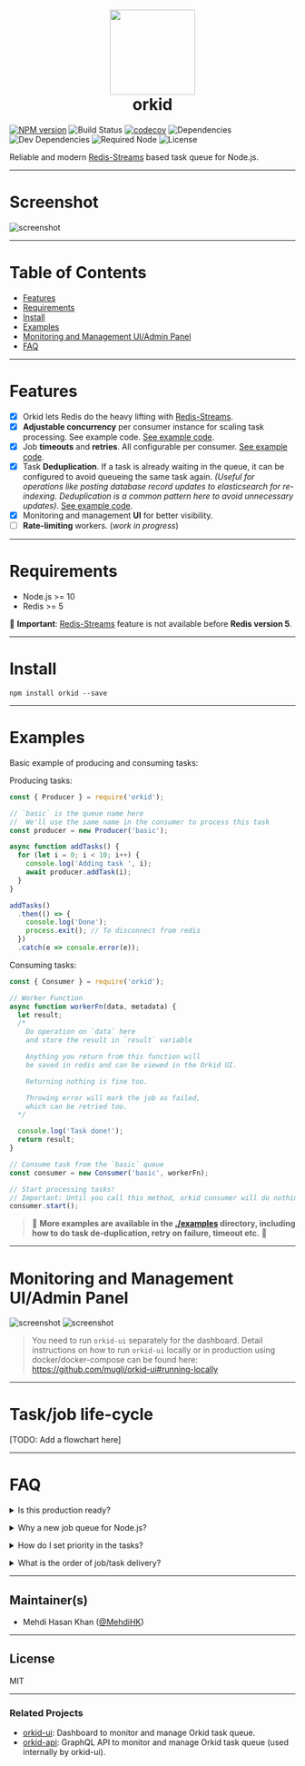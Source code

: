 <h1 align="center">
<img src="https://raw.github.com/mugli/orkid-node/master/orkid.svg?sanitize=true" width="150px" height="150px" /><br />
orkid</h1>

[![NPM version](https://img.shields.io/npm/v/orkid.svg)](https://www.npmjs.com/package/orkid)
![Build Status](https://img.shields.io/circleci/build/github/mugli/orkid-node/master?token=9e4999a9e95ab359bb1b458bbaed97985308a704)
[![codecov](https://codecov.io/gh/mugli/orkid-node/branch/master/graph/badge.svg)](https://codecov.io/gh/mugli/orkid-node)
![Dependencies](https://img.shields.io/david/mugli/orkid.svg?style=flat)
![Dev Dependencies](https://img.shields.io/david/dev/mugli/orkid.svg?style=flat)
![Required Node](https://img.shields.io/node/v/orkid.svg?style=flat)
![License](https://img.shields.io/npm/l/orkid.svg?style=flat)

Reliable and modern [Redis-Streams](https://redis.io/topics/streams-intro) based task queue for Node.js.

---

# Screenshot

![screenshot](https://raw.githubusercontent.com/mugli/orkid-node/master/screenshot.png)

---

# Table of Contents

- [Features](#features)
- [Requirements](#requirements)
- [Install](#install)
- [Examples](#examples)
- [Monitoring and Management UI/Admin Panel](#monitoring-and-management-ui-admin-panel)
- [FAQ](#faq)

---

# Features

- [x] Orkid lets Redis do the heavy lifting with [Redis-Streams](https://redis.io/topics/streams-intro).
- [x] **Adjustable concurrency** per consumer instance for scaling task processing. See example code. [See example code](https://github.com/mugli/orkid-node/tree/master/examples/basic).
- [x] Job **timeouts** and **retries**. All configurable per consumer. [See example code](https://github.com/mugli/orkid-node/tree/master/examples/failure-timeout-retry).
- [x] Task **Deduplication**. If a task is already waiting in the queue, it can be configured to avoid queueing the same task again. _(Useful for operations like posting database record updates to elasticsearch for re-indexing. Deduplication is a common pattern here to avoid unnecessary updates)_. [See example code](https://github.com/mugli/orkid-node/tree/master/examples/deduplication).
- [x] Monitoring and management **UI** for better visibility.
  <!-- - [ ] Cron-like **scheduled job** producing. This is different than queueing task now and executing it later. Instead the producer function will be called later at a particular time to produce task. If multiple instances of the application is running, Orkid will ensure that only one producer function gets called. -->
- [ ] **Rate-limiting** workers. (_work in progress_)

---

# Requirements

- Node.js >= 10
- Redis >= 5

👏 **Important**: [Redis-Streams](https://redis.io/topics/streams-intro) feature is not available before **Redis version 5**.

---

# Install

```
npm install orkid --save
```

---

# Examples

Basic example of producing and consuming tasks:

Producing tasks:

```js
const { Producer } = require('orkid');

// `basic` is the queue name here
//  We'll use the same name in the consumer to process this task
const producer = new Producer('basic');

async function addTasks() {
  for (let i = 0; i < 10; i++) {
    console.log('Adding task ', i);
    await producer.addTask(i);
  }
}

addTasks()
  .then(() => {
    console.log('Done');
    process.exit(); // To disconnect from redis
  })
  .catch(e => console.error(e));
```

Consuming tasks:

```js
const { Consumer } = require('orkid');

// Worker Function
async function workerFn(data, metadata) {
  let result;
  /*
    Do operation on `data` here
    and store the result in `result` variable

    Anything you return from this function will
    be saved in redis and can be viewed in the Orkid UI.

    Returning nothing is fine too.

    Throwing error will mark the job as failed,
    which can be retried too.
  */

  console.log('Task done!');
  return result;
}

// Consume task from the `basic` queue
const consumer = new Consumer('basic', workerFn);

// Start processing tasks!
// Important: Until you call this method, orkid consumer will do nothing.
consumer.start();
```

> 👏 **More examples are available in the [./examples](https://github.com/mugli/orkid-node/tree/master/examples) directory, including how to do task de-duplication, retry on failure, timeout etc.** 👏

---

# Monitoring and Management UI/Admin Panel

![screenshot](https://raw.githubusercontent.com/mugli/orkid-node/master/screenshot.png)
![screenshot](https://raw.githubusercontent.com/mugli/orkid-node/master/screenshot-2.png)

> You need to run `orkid-ui` separately for the dashboard. Detail instructions on how to run `orkid-ui` locally or in production using docker/docker-compose can be found here:
> https://github.com/mugli/orkid-ui#running-locally

---

# Task/job life-cycle

[TODO: Add a flowchart here]

---

# FAQ

<details>
  <summary>Is this production ready?</summary>
  This project is under active development right now. API may introduce breaking changes until we reach version 1.0. After that semantic versioning will be followed.
</details>

<p></p>

<details>
  <summary>Why a new job queue for Node.js?</summary>
  All the redis-based solutions were created before [Redis-Streams](https://redis.io/topics/streams-intro) became available. They all require a lot of work on the queue-side to ensure durability and atomicity of jobs. Redis-Streams was specifically designed to made this kind of tasks easier, thus allows simpler core in the queue and more reliable operations.

None of existing usable job queues in Node.js offers a monitoring option that we liked.

None of the existing usable task queues support task de-duplication.

</details>

<p></p>

<details>
  <summary>How do I set priority in the tasks?</summary>
  Redis-Streams isn't a right primitive to make a priority queue efficiently on top of it. Orkid doesn't support priority queues now and probably never will.

However, as a workaround, you can create a separate queue, keep its workload minimal and use it for high priority jobs with Orkid.

</details>

<p></p>

<details>
  <summary>What is the order of job/task delivery?</summary>
  Jobs are processed in the order they are produced. However, if retry option is turned on and is applicable, failed jobs gets enqueued to the queue at once, along with other newly produced jobs. 
</details>

<p></p>

---

## Maintainer(s)

- Mehdi Hasan Khan ([@MehdiHK](https://twitter.com/MehdiHK))

---

## License

MIT

---

### Related Projects

- [orkid-ui](https://github.com/mugli/orkid-ui): Dashboard to monitor and manage Orkid task queue.
- [orkid-api](https://github.com/mugli/orkid-api): GraphQL API to monitor and manage Orkid task queue (used internally by orkid-ui).
